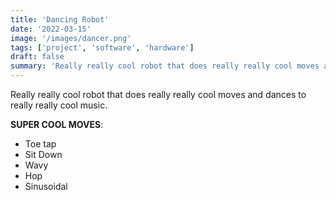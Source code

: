 ```yaml
---
title: 'Dancing Robot'
date: '2022-03-15'
image: '/images/dancer.png'
tags: ['project', 'software', 'hardware']
draft: false
summary: 'Really really cool robot that does really really cool moves and dances to really really cool music.'
---
```


Really really cool robot that does really really cool moves and dances to really really cool music.

**SUPER COOL MOVES**:

- Toe tap
- Sit Down
- Wavy
- Hop
- Sinusoidal
